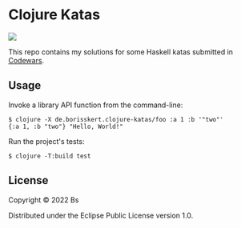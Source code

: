 # Clojure Katas

![](https://www.codewars.com/users/besterboris/badges/micro)

This repo contains my solutions for some Haskell katas submitted in [Codewars](https://www.codewars.com).

## Usage

Invoke a library API function from the command-line:

    $ clojure -X de.borisskert.clojure-katas/foo :a 1 :b '"two"'
    {:a 1, :b "two"} "Hello, World!"

Run the project's tests:

    $ clojure -T:build test

## License

Copyright © 2022 Bs

Distributed under the Eclipse Public License version 1.0.
